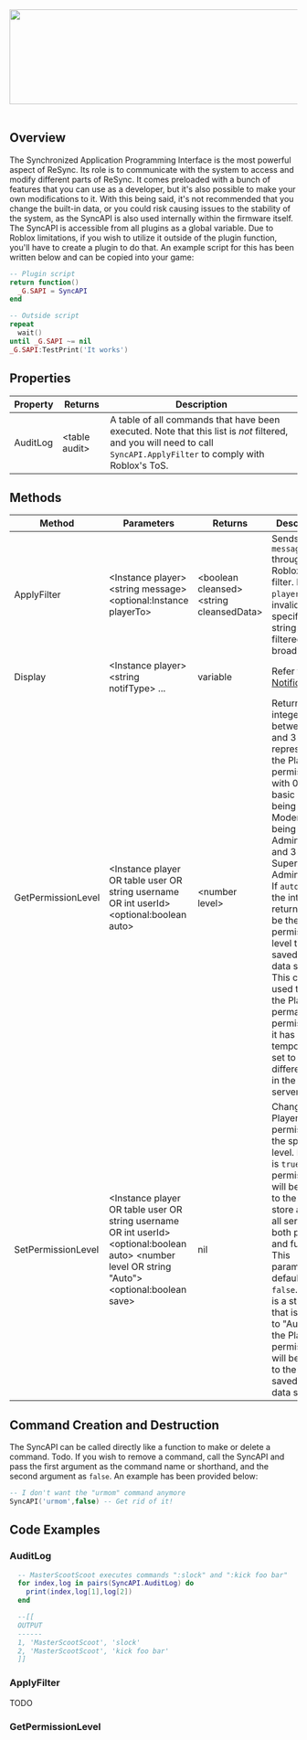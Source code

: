 <div align=center><img src="https://github.com/user-attachments/assets/a41fc94c-e0b8-4ec4-96ff-71bb634fac93" height="166" width="589"></div><br>

## Overview
The Synchronized Application Programming Interface is the most powerful aspect of ReSync. Its role is to communicate with the system to access and modify different parts of ReSync. It comes preloaded with a bunch of features that you can use as a developer, but it's also possible to make your own modifications to it. With this being said, it's not recommended that you change the built-in data, or you could risk causing issues to the stability of the system, as the SyncAPI is also used internally within the firmware itself. The SyncAPI is accessible from all plugins as a global variable. Due to Roblox limitations, if you wish to utilize it outside of the plugin function, you'll have to create a plugin to do that. An example script for this has been written below and can be copied into your game:
```lua
-- Plugin script
return function()
  _G.SAPI = SyncAPI
end
```
```lua
-- Outside script
repeat
  wait()
until _G.SAPI ~= nil
_G.SAPI:TestPrint('It works')
```

## Properties
| Property | Returns | Description |
| -------- | ------- | ----------- |
| AuditLog | \<table audit> | A table of all commands that have been executed. Note that this list is *not* filtered, and you will need to call ``SyncAPI.ApplyFilter`` to comply with Roblox's ToS.

## Methods
| Method | Parameters | Returns | Description
| ------ | ---------- | ------- | -----------
| ApplyFilter | \<Instance player> \<string message> \<optional:Instance playerTo> | \<boolean cleansed> \<string cleansedData> | Sends ``message`` through Roblox's chat filter. If ``playerTo`` is invalid or not specified, the string will be filtered for broadcast.
| Display | \<Instance player> \<string notifType> ... | variable | Refer to <a href="./Notifications.md">Notifications</a>.
| GetPermissionLevel | \<Instance player OR table user OR string username OR int userId> \<optional:boolean auto> | \<number level> | Returns an integer between 0 and 3 representing the Player's permission, with 0 being basic user, 1 being Moderator, 2 being Administrator, and 3 as Super Administrator. If ``auto`` is ``true``, the int returned will be the permission level that is saved in the data store. This can be used to get the Player's permanent permission if it has been temporarily set to a different level in the current server.
| SetPermissionLevel | \<Instance player OR table user OR string username OR int userId> \<optional:boolean auto> \<number level OR string "Auto"> \<optional:boolean save> | nil | Changes the Player's permission to the specified level. If ``save`` is ``true``, their permission will be saved to the data store across all servers both present and future. This parameter defaults to ``false``. If ``level`` is a string that is equal to "Auto" then the Player's permission will be reset to the level saved in the data store.

## Command Creation and Destruction
The SyncAPI can be called directly like a function to make or delete a command. Todo. If you wish to remove a command, call the SyncAPI and pass the first argument as the command name or shorthand, and the second argument as ``false``. An example has been provided below:
```lua
-- I don't want the "urmom" command anymore
SyncAPI('urmom',false) -- Get rid of it!
```

## Code Examples
### AuditLog

```lua
  -- MasterScootScoot executes commands ":slock" and ":kick foo bar"
  for index,log in pairs(SyncAPI.AuditLog) do
    print(index,log[1],log[2])
  end

  --[[
  OUTPUT
  ------
  1, 'MasterScootScoot', 'slock'
  2, 'MasterScootScoot', 'kick foo bar'
  ]]
```

### ApplyFilter
TODO

### GetPermissionLevel
